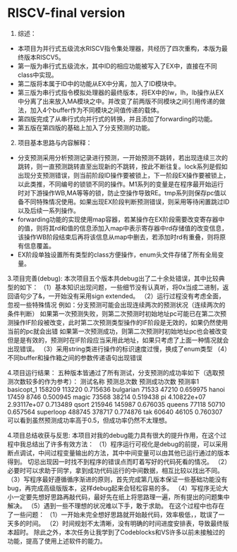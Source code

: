 # RISCV-final version
1. 综述：
* 本项目为并行式五级流水RISCV指令集处理器，共经历了四次重构，本版为最终版本RISCV5。
* 第一版为串行式五级流水，其中ID的相应功能被写入了EX中，直接在不同class中实现。
* 第二版将本属于ID中的功能从EX中分离，加入了ID模块中。
* 第三版为串行式指令模拟处理器的最终版本，将EX中的lw，lh，lb操作从EX中分离了出来放入MA模块之中。并改变了前两版不同模块之间引用传递的做法，加入4个buffer作为不同模块之间值传递的载体。
* 第四版完成了从串行式向并行式的转换，并且添加了forwarding的功能。
* 第五版在第四版的基础上加入了分支预测的功能。
     
2. 项目基本思路与内容解释：
+ 分支预测采用分析预测记录进行预测，一开始预测不跳转，若出现连续三次的跳转，则一直预测跳转直至出现新的不跳转，按此不断往复。lock系列是假如出现分支预测错误，则当前阶段ID操作要被锁上，下一阶段EX操作要被锁上，以此类推，不同编号的锁锁不同的操作。M1系列的变量是在程序最开始运行时对下游操作WB,MA等等的锁，防止空操作导致RE。tmp系列则保存pc值以备不同特殊情况使用。如果出现EX阶段判断预测错误，则采用等待闲置跳过ID以及后续一系列操作。
+ forwarding功能的实现使用map容器，若某操作在EX阶段需要改变寄存器中的值，则将其rd和值的信息添加入map中表示寄存器中rd存储值的改变信息，该操作WB阶段结束后再将该信息从map中删去，若添加时rd有重叠，则将原有信息覆盖。
+ EX阶段单独设置所有类型的class方便操作，enum头文件存储了所有全局变量。

3.项目完善(debug):
     本次项目五个版本共debug出了二十余处错误，其中比较典型的如下：
（1）基本知识出现问题，一些细节没有认真听，将0x当成二进制，返回语句少了&，一开始没有采用sign extended。
（2）运行过程没有考虑全面，忽视一些特殊情况
例如：分支预测可能会出现连续两次的预测状况（连续两次的条件判断）
      如果第一次预测失败，则第二次预测时初始地址pc可能已在第二次预测操作IF阶段被改变，此时第二次预测类型操作的IF阶段是无效的，如果仍然使用当前的pc就会出错
      如果第一次预测成功，则第二次预测时初始地址pc也会被改变但是是有效的，预测时在IF阶段应当采用此地址，如果只考虑了上面一种情况就会出现错误。
（3）采用string类进行操作的标识速度过慢，换成了enum类型
（4）不同buffer和操作箱之间的参数传递语句出现错误

4.项目运行结果：
     五种版本皆通过了所有测试，分支预测的成功率如下（选取预测次数较多的作为参考）：
测试名称          预测总次数     预测成功次数    预测率1      
basicopt_1       158209        113220         0.715636
bulgarian        71533         47210          0.659975
hanoi            17459         8746           0.500945
magic            73568         38214          0.519438
pi               4.10822e+07   2.93117e+07     0.713489
qsort            215946        145987         0.676035
queens           77118         50710          0.657564
superloop        488745        378717         0.774876
tak              60640         46105          0.760307
可以看到虽然预测成功率高于0.5，但成功率仍然不太理想。

4.项目总结收获与反思:
     本项目对我的debug能力具有很大的提升作用，在这个过程中我总结出了许多有效方法：
（1）程序运行可视化是debug的前提，可以采用断点调试，中间过程变量输出的方法，其中中间变量可以由其他已运行通过的版本得到。
    切忌出现因一时找不到程序的错误点而盯着写好的代码死看的情况。
（2）必要时可以求助于同学，拿到成功代码运行的中间数据，相互比较以找出不同。
（3）写程序最好遵循循序渐进的原则，首先完成第几版本保证一些基础功能没有bug，再完成高级版版本，这样debug起来会轻松容易的多。
（4）写程序无论大小一定要先想好思路再敲代码，最好先在纸上将思路理一遍，所有提出的问题集中解决。
（5）遇到一些不理想的状况难以下手，敢于求助。
在这个过程中也存在了一些问题：
（1）一开始未完全想好思路就开始敲代码，效率极低，，耽误了一天多的时间。
（2）时间规划不太清晰，没有明确的时间进度安排表，导致最终版本超时。
除此之外，本次任务让我学到了Codeblocks和VS许多以前未接触过的功能，提高了使用上述软件的能力。
